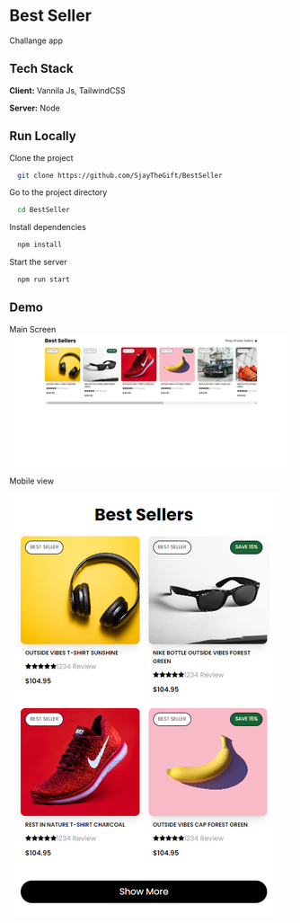 
# Best Seller

Challange app


## Tech Stack

**Client:** Vannila Js, TailwindCSS

**Server:** Node

## Run Locally

Clone the project

```bash
  git clone https://github.com/SjayTheGift/BestSeller
```

Go to the project directory

```bash
  cd BestSeller
```

Install dependencies

```bash
  npm install
```

Start the server

```bash
  npm run start
```



## Demo

Main Screen
![picture alt](https://github.com/SjayTheGift/BestSeller/blob/master/img/ScreenShot.png "Main Screen")

Mobile view

![picture alt](https://github.com/SjayTheGift/BestSeller/blob/master/img/mobile_view.png "mobile view")
